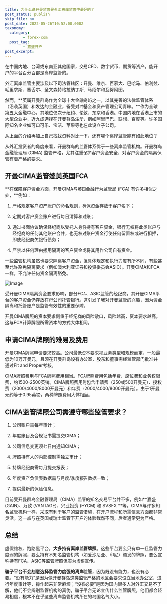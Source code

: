 ```yaml
---
title: 为什么说开曼监管是外汇离岸监管中最好的？
post_status: publish
skip_file: no
post_date: 2022-05-26T10:52:00.000Z
taxonomy:
  category:
        - forex-com
  post_tag:
        - 嘉盛开户
post_excerpt: 
---
```

在中国内地、台湾或东南亚其他国家，交易CFD、数字货币、期货等资产，能开户的平台百分百都是离岸监管的。

外汇离岸监管主要涉及以下司法管辖区：开曼、维京、百慕大、巴哈马、伯利兹、毛里求斯、塞舌尔、圣文森特格拉纳丁斯、马绍尔和瓦努阿图。

然而，**英属开曼群岛作为全球十大金融岛屿之一，以其完善的法律监管体系（沿袭英国）和发达的金融业，备受对冲基金和资产管理公司青睐。**作为全球第五大金融中心，其地位仅次于纽约、伦敦、东京和香港。中国内地在香港上市的大型企业中，近九成选择在开曼群岛注册，例如阿里巴巴、联想、百度等。许多国际知名企业如可口可乐、宝洁、苹果等也在此设立子公司。

从上面的介绍再加上自己找找资料对比一下，还有哪个离岸监管能有如此地位？

从外汇投资者的角度来看，开曼群岛的监管体系优于一些离岸监管机构。开曼群岛金融管理局 (CIMA) 监管严格，尤其注重保护客户资金安全，对客户资金的隔离保管有着严格的要求。

## 开曼CIMA监管媲美英国FCA

**在保障客户资金方面，开曼CIMA与英国金融行为监管局 (FCA) 有许多相似之处，**例如：

1. 严格规定客户资产账户的命名规则，确保资金存放于客户名下；

1. 定期对客户资金账户进行每日清算和对账；

1. 通过书面协议确保经纪商以受托人身份持有客户资金，银行无权将此类账户与经纪商的任何其他账户合并，也无权对账户资金行使任何留置权或进行扣押，即使经纪商欠银行债务；

1. 严禁以任何理由挪用隔离的客户资金或将其用作公司自有资金。

一些监管机构虽然也要求隔离客户资金，但具体规定和执行力度有所不同，有些甚至允许豁免隔离要求（例如澳大利亚证券和投资委员会ASIC）。开曼CIMA和FCA一样，不允许任何资金隔离豁免。

![Image](https://prod-files-secure.s3.us-west-2.amazonaws.com/39ed1227-6d7d-4570-be36-9ccd4a2c4241/bd849744-3fcb-4a37-8312-357962c8f065/image.png?X-Amz-Algorithm=AWS4-HMAC-SHA256&X-Amz-Content-Sha256=UNSIGNED-PAYLOAD&X-Amz-Credential=ASIAZI2LB466SO56Y7RN%2F20250602%2Fus-west-2%2Fs3%2Faws4_request&X-Amz-Date=20250602T221359Z&X-Amz-Expires=3600&X-Amz-Security-Token=IQoJb3JpZ2luX2VjEC0aCXVzLXdlc3QtMiJIMEYCIQCLuantWQBb1LGhim4w22Xzm8wew%2F54VcpGiHgo43GtTwIhAMo9adF%2FTllpEw62aAyNfv32MdW6j%2B56EO0QWTR4lhBdKogECPb%2F%2F%2F%2F%2F%2F%2F%2F%2F%2FwEQABoMNjM3NDIzMTgzODA1Igyv9XYDWxSkZ4SdHa4q3AOWXLP2EA7OQDmvXt3a%2FCvzhIiafWNPRGmTgYSz2PPAzuJVXK7FHKJfAC970kZ65PdOsygV197o3hEOYIqtGcPt7P2I%2F9C4UKJZky%2BVAP3A7HK97MkSM8IzeG9C8dQH2RzqYR6Qg3x4ajduPsr4aEhSouaBeL0oEIcKKd3PxAJym%2FhhXnbDm%2BOlWZj3krlUfzo3Br9s%2BNYa%2FczxnO01XUDzlMkLR5oVtdXQArTFab1M0CCvKBE4lPdlQmk86fTfT4EPO40k2sXFhCAqKYyKnWNeznteqvZi1w7yWx8kKEa4yfxCZwP4CVykuuRqB0JiB1lbv%2BomWtBijrUzMWtYVEXP%2Bbl5npM6JfQ%2FIRDVz5nIAUtSKZwxpkNJR2ZlU7rRFiouFUw7DZTo%2FEFEkAgPkZZjHKIP8e9d4HKo2MAgXuM43RAPlGFusU7EvTye1n6SGUPK2NckirRi2scEnG1kGSXto0OPkYMwSv8ujiCVWXQX443Rl7KN5Ym0cQUZSku1iwBIewOp9%2B2B11ZK%2F3kd0ZJ9PC0Dfd%2BM3bXllV2L1AixNmkbIGvX2ZDQoHhW7ARUGI2lOYoTBuOszCfeP9GE1FE7Lp3VDb2%2FE8005seyRcXTlBjD%2B%2F1Wb2YpjwgIAjDpo%2FjBBjqkAWu%2Fd9vrFkdrwGrGeLf%2BgR9T%2Fh0xjvfkCt9WiArsTm3iUXBPZDT8veGweCmqc8ZOJV4I1JKWWuRao7d4fQzvdV17CVh4Me3ulYFQD5H0SxmKAvlboGoLZ2UQTYKZVLa4vibXZgkFK6brW3LCkbk8m4orjyITX8BgG3s1W5xYduTMp0wyPVwHS2j8U7OFg6HJGqX7cBNf8XD4GDKPuhFRnsozljX6&X-Amz-Signature=e6b3526a26f4f17453c38a586f9a30676cf44693d382454ff2fd850ce1c62c1d&X-Amz-SignedHeaders=host&x-id=GetObject)

受开曼CIMA隔离资金要求影响，部分FCA、ASIC监管的经纪商，其开曼CIMA平台的客户资金仍存放在母公司托管银行。这引发了我对开曼监管的兴趣，因为资金隔离和托管账户是监管有效性的重要保障。

开曼CIMA牌照的资本要求侧重于经纪商的风险敞口，风险越高，资本要求越高。这与FCA计算牌照所需资本的方式大体相同。

## **申请CIMA牌照的难易及费用**

开曼CIMA牌照申请要求较高。公司最低资本要求视业务类型和规模而定，一般最低为10万开曼元，且须在开曼群岛设有办公室，股东和董事需经监管部门批准并通过Fit and Proper考核。

CIMA牌照费用与FCA牌照费用相当。FCA牌照费用包括年费、席位费和业务权限费，约1500-2500英镑。CIMA牌照费用则包含申请费（250或500开曼元）、授权费（2000/4000/8000开曼元）和年费（2000/4000/8000开曼元）。由于1开曼元约等于0.95英镑，两种牌照费用大体相当。

## CIMA监管牌照公司需遵守哪些监管要求？

1. 公司账户需每年审计；

1. 年度账目及合规证书需提交CIMA；

1. 公司信息变更须七日内通知CIMA；

1. 牌照持有人的内部控制需独立审计；

1. 持牌经纪商需每月提交报表；

1. 年度资产负债表数据需与月度/季度报告数据一致；

1. 提供最新的保险信息。

目前受开曼群岛金融管理局（CIMA）监管的知名交易平台并不多，例如**嘉盛 (GAIN)、万致 (VANTAGE)、兴业投资 (HYCM) 和 SVSFX **等。CIMA与许多知名监管机构一样，采取有利于客户的监管措施，在开户流程和所需信息方面都非常灵活。这一点与在英国或瑞士监管下开户的体验截然不同，后者通常更为严格。

## 总结

虚假维权、跑路黑平台，**大多持有离岸监管牌照**。这些平台要么只有单一且监管力度弱的牌照，要么持有不知名监管机构（如爱沙尼亚、印尼）颁发的牌照，要么宣称持有FCA、ASIC等监管牌照但实为虚假宣传。

**骗子平台不会刻意选择监管力度强的离岸监管**，因为既没有能力，也没有必要。“没有能力”是因为像开曼群岛这类监管严格的地区会要求设立当地办公室、进行年度审计等，操作起来非常麻烦；“没有必要”是因为国内很多人对外汇交易不了解，他们不会辨别监管机构的真伪，骗子平台无论宣传什么监管牌照，他们都会轻易相信，根本不在乎这些离岸监管机构所在的岛国名气大小。